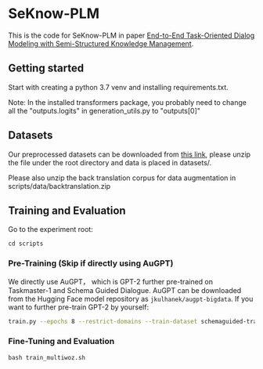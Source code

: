 # SeKnow-PLM
This is the code for SeKnow-PLM in paper [End-to-End Task-Oriented Dialog Modeling with Semi-Structured Knowledge Management](https://arxiv.org/abs/2106.11796).

## Getting started
Start with creating a python 3.7 venv and installing requirements.txt.

Note: In the installed transformers package, you probably need to change all the "outputs.logits" in generation_utils.py to "outputs\[0\]"

## Datasets
Our preprocessed datasets can be downloaded from [this link](https://drive.google.com/file/d/1laIY5xufen5RYpc8_Jtw9FaG8dxyKSDw/view?usp=sharing), please unzip the file under the root directory and data is placed in datasets/.

Please also unzip the back translation corpus for data augmentation in scripts/data/backtranslation.zip

## Training and Evaluation
Go to the experiment root:
```
cd scripts
```
### Pre-Training (Skip if directly using AuGPT)
We directly use AuGPT， which is GPT-2 further pre-trained on Taskmaster-1 and Schema Guided Dialogue.
AuGPT can be downloaded from the Hugging Face model repository as `jkulhanek/augpt-bigdata`.
If you want to further pre-train GPT-2 by yourself:
```bash
train.py --epochs 8 --restrict-domains --train-dataset schemaguided-train+taskmaster-train --dev-dataset schemaguided-dev+taskmaster-dev --validation-steps 10000 --logging-steps 1000 --warmup-steps 5000 --evaluation-dialogs 0 --fp16
```

### Fine-Tuning and Evaluation
```
bash train_multiwoz.sh
```
